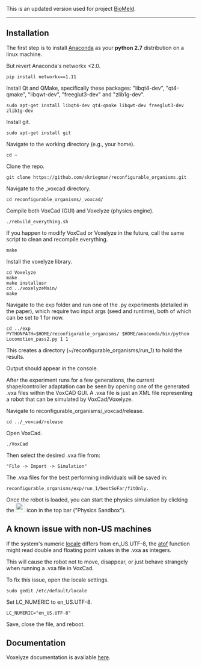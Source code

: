 This is an updated version used for project [BioMeld](biomeld.eu). 

------------
Installation
------------

The first step is to install [Anaconda](http://docs.continuum.io/anaconda/install/linux/) as your 
<b>python 2.7</b> distribution on a linux machine.

But revert Anaconda's networkx <2.0.

    pip install networkx==1.11

Install Qt and QMake, specifically these packages: "libqt4-dev", "qt4-qmake", "libqwt-dev", "freeglut3-dev" and "zlib1g-dev".

    sudo apt-get install libqt4-dev qt4-qmake libqwt-dev freeglut3-dev zlib1g-dev


Install git.

    sudo apt-get install git

Navigate to the working directory (e.g., your home).

    cd ~

Clone the repo.

    git clone https://github.com/skriegman/reconfigurable_organisms.git

Navigate to the _voxcad directory.

    cd reconfigurable_organisms/_voxcad/

Compile both VoxCad (GUI) and Voxelyze (physics engine).

    ./rebuild_everything.sh

If you happen to modify VoxCad or Voxelyze in the future, call the same script to clean and recompile everything. 

    make

Install the voxelyze library.

    cd Voxelyze
    make
    make installusr
    cd ../voxelyzeMain/
    make

Navigate to the exp folder and run one of the .py experiments (detailed in the paper),
which require two input args (seed and runtime), both of which can be set to 1 for now.
    
    cd ../exp
    PYTHONPATH=$HOME/reconfigurable_organisms/ $HOME/anaconda/bin/python Locomotion_pass2.py 1 1

This creates a directory (~/reconfigurable_organisms/run_1) to hold the results.

Output should appear in the console.

After the experiment runs for a few generations, 
the current shape/controller adaptation can be seen by opening 
one of the generated .vxa files within the VoxCAD GUI. 
A .vxa file is just an XML file representing a robot that can be simulated by VoxCad/Voxelyze.

Navigate to reconfigurable_organisms/_voxcad/release.
    
    cd ../_voxcad/release
    
Open VoxCad.

    ./VoxCad

Then select the desired .vxa file from:

    "File -> Import -> Simulation"

The .vxa files for the best performing individuals will be saved in:

    reconfigurable_organisms/exp/run_1/bestSoFar/fitOnly.

Once the robot is loaded, you can start the physics simulation by clicking the <img src="https://github.com/skriegman/reconfigurable_organisms/blob/master/_voxcad/VoxCad/Icons/Sandbox.png" height="25" width="25"> icon in the top bar ("Physics Sandbox").


A known issue with non-US machines
--------

If the system's numeric 
<a href="https://en.wikipedia.org/wiki/Locale_(computer_software)">locale</a> 
differs from en_US.UTF-8, the 
<a href="http://www.cplusplus.com/reference/cstdlib/atof/">atof</a> 
function might read double and floating point values in the .vxa 
as integers.
 
This will cause the robot not to move, disappear, or just behave strangely 
when running a .vxa file in VoxCad.

To fix this issue, open the locale settings.

    sudo gedit /etc/default/locale

Set LC_NUMERIC to en_US.UTF-8.

    LC_NUMERIC="en_US.UTF-8"

Save, close the file, and reboot.


Documentation
-------------

Voxelyze documentation is available [here](http://jonhiller.github.io/Voxelyze/annotated.html).


